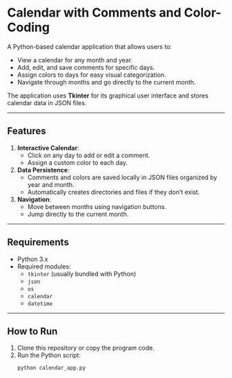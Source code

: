# Calendar with Comments and Color-Coding

A Python-based calendar application that allows users to:
- View a calendar for any month and year.
- Add, edit, and save comments for specific days.
- Assign colors to days for easy visual categorization.
- Navigate through months and go directly to the current month.

The application uses **Tkinter** for its graphical user interface and stores calendar data in JSON files.

---

## Features

1. **Interactive Calendar**:
   - Click on any day to add or edit a comment.
   - Assign a custom color to each day.
2. **Data Persistence**:
   - Comments and colors are saved locally in JSON files organized by year and month.
   - Automatically creates directories and files if they don’t exist.
3. **Navigation**:
   - Move between months using navigation buttons.
   - Jump directly to the current month.

---

## Requirements

- Python 3.x
- Required modules:
  - `tkinter` (usually bundled with Python)
  - `json`
  - `os`
  - `calendar`
  - `datetime`

---

## How to Run

1. Clone this repository or copy the program code.
2. Run the Python script:
   ```bash
   python calendar_app.py
